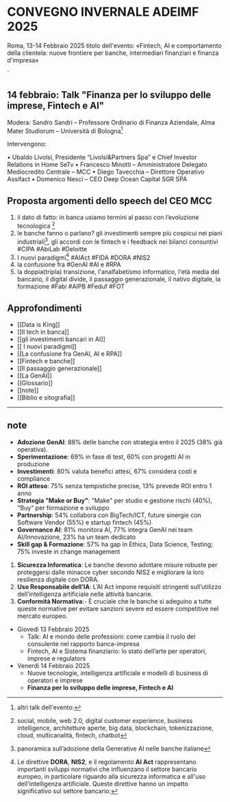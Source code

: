 # CONVEGNO INVERNALE ADEIMF 2025
Roma, 13-14 Febbraio 2025
titolo dell'evento: «Fintech, AI e comportamento della clientela: nuove frontiere per banche, intermediari finanziari e finanza d'impresa»


`
## 14 febbraio: Talk "Finanza per lo sviluppo delle imprese, Fintech e AI"

Modera: Sandro Sandri – Professore Ordinario di Finanza Aziendale, Alma Mater Studiorum – Università di Bologna[^4]

Intervengono:

• Ubaldo Livolsi, Presidente “Livolsi&Partners Spa” e Chief Investor Relations in Home SeTv
• Francesco Minotti – Amministratore Delegato Mediocredito Centrale – MCC
• Diego Tavecchia – Direttore Operativo Assifact
• Domenico Nesci – CEO Deep Ocean Capital SGR SPA



## Proposta argomenti dello speech del CEO MCC 

1. il dato di fatto: in banca usiamo termini al passo con l’evoluzione tecnologica [^2]
2. le banche fanno o parlano? gli investimenti sempre più cospicui nei piani industriali[^1], gli accordi con le fintech e i feedback nei bilanci consuntivi #CIPA #AbiLab #Deloitte
3. I nuovi paradigmi[^3] #AIAct #FIDA #DORA #NIS2
4. la confusione fra #GenAI #AI e #RPA
5. la doppia(tripla) transizione, l'analfabetismo informatico, l'età media del bancario, il digital divide, il passaggio generazionale, il nativo digitale, la formazione #Fabi #AIPB #Feduf #FOT



## Approfondimenti

- [[Data is King]]
- [[Il tech in banca]]
- [[gli investimenti bancari in AI]]
- [[ I nuovi paradigmi]]
- [[La confusione fra GenAI, AI e RPA]]
- [[Fintech e banche]]
- [[Il passaggio generazionale]]
- [[La GenAI]]
- [[Glossario]]
- [[note]]
- [[Biblio e sitografia]]




---
## note

[^1]: panoramica sull’adozione della Generative AI nelle banche italiane
- **Adozione GenAI**: 88% delle banche con strategia entro il 2025 (38% già operativa).
- **Sperimentazione**: 69% in fase di test, 60% con progetti AI in produzione
- **Investimenti**: 80% valuta benefici attesi, 67% considera costi e compliance
- **ROI atteso**: 75% senza tempistiche precise, 13% prevede ROI entro 1 anno
- **Strategia "Make or Buy"**: "Make" per studio e gestione rischi (40%), "Buy" per formazione e sviluppo
-  **Partnership**: 54% collabora con BigTech/ICT, future sinergie con Software Vendor (55%) e startup fintech (45%)
- **Governance AI**: 81% monitora AI, 77% integra GenAI nei team AI/Innovazione, 23% ha un team dedicato
- **Skill gap & Formazione**: 57% ha gap in Ethics, Data Science, Testing; 75% investe in change management
[^2]: social, mobile, web 2.0, digital customer experience, business intelligence, architetture aperte, big data, blockchain, tokenizzazione, cloud, multicanalità, fintech, chatbot
[^3]: Le direttive **DORA**, **NIS2**, e il regolamento **AI Act** rappresentano importanti sviluppi normativi che influenzano il settore bancario europeo, in particolare riguardo alla sicurezza informatica e all'uso dell'intelligenza artificiale. Queste direttive hanno un impatto significativo sul settore bancario:
1. **Sicurezza Informatica**: Le banche devono adottare misure robuste per proteggersi dalle minacce cyber secondo NIS2 e migliorare la loro resilienza digitale con DORA.
2. **Uso Responsabile dell’IA**: L’AI Act impone requisiti stringenti sull’utilizzo dell’intelligenza artificiale nelle attività bancarie.
3. **Conformità Normativa**:- È cruciale che le banche si adeguino a tutte queste normative per evitare sanzioni severe ed essere competitive nel mercato europeo.
[^4]: altri talk dell'evento:
- Giovedì 13 Febbraio 2025
	- Talk: AI e mondo delle professioni: come cambia il ruolo del consulente nel rapporto banca-impresa
	- Fintech, AI e Sistema finanziario: lo stato dell’arte per operatori, imprese e regulators
- Venerdì 14 Febbraio 2025
	- Nuove tecnologie, intelligenza artificiale e modelli di business di operatori e imprese
	- **Finanza per lo sviluppo delle imprese, Fintech e AI**


